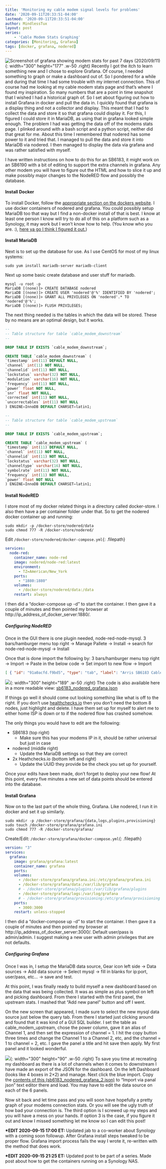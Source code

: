 ```yaml
---
title: 'Monitoring my cable modem signal levels for problems'
date: '2020-09-11T20:33:51-04:00'
lastmod: '2020-09-11T20:33:51-04:00'
author: MindlessTux
layout: post
series:
    - 'Cable Modem Stats Graphing'
categories: [Monitoring, Grafana]
tags: [docker, grafana, nodered]
---
```


![Screenshot of grafana showing modem stats for past 7 days (2020/09/11)](/assets/uploads/2020/09/2020-09-11_09-11.png){: width="300" height="177" .w-50 .right}
Recently I got the itch to learn something new and I chose to explore Grafana. Of course, I needed something to graph or make a dashboard out of. So I pondered for a while and during that time I had some trouble with my internet connection. This of course had me looking at my cable modem stats page and that’s where I found my inspiration. So many numbers that are a point in time snapshot that I wished I had a historical graph of. So I set about figuring out how to install Grafana in docker and pull the data in. I quickly found that grafana is a display thing and not a collector and display. This meant that I had to collect the data and store it so that grafana could display it. For this, I figured I could store it in MariaDB, as using that in grafana looked simple enough. The problem I had was getting the data off of the modems stats page. I plinked around with a bash script and a python script, neither did that great for me. About this time I remembered that nodered has some power to it and tried that. I managed to pull the data and store it into MariaDB via nodered. I then managed to display the data via grafana and was rather satisfied with myself.

<!--readmore-->

I have written instructions on how to do this for an SB6183, it might work on an SB6190 with a bit of editing to support the extra channels in grafana. Any other modem you will have to figure out the HTML and how to slice it up and make possibly major changes to the NodeRED flow and possibly the database.

#### Install Docker

To install Docker, follow the [appropriate section on the dockers website](https://docs.docker.com/get-docker/). I use docker containers of nodered and grafana. You could possibly setup MariaDB too that way but I find a non-docker install of that is best. I know at least one person I know will try to do all of this on a platform such as a Synology, it may work but I won’t know how to help. (You know who you are. :), [here ya go I think I figured it out.](https://mindlesstux.com/2020/09/15/follow-up-docker-synology/))

#### Install MariaDB

Next is to set up the database for use. As I use CentOS for most of my linux systems:

```shell
sudo yum install mariadb-server mariadb-client
```

Next up some basic create database and user stuff for mariadb.

```shell
mysql -u root -p
MariaDB [(none)]> CREATE DATABASE nodered
MariaDB [(none)]> CREATE USER 'nodered'@'%' IDENTIFIED BY 'nodered';
MariaDB [(none)]> GRANT ALL PRIVILEGES ON 'nodered'.* TO 'nodered'@'%';
MariaDB [(none)]> FLUSH PRIVILEGES;
```

The next thing needed is the tables in which the data will be stored. These by no means are an optimal design, but it works.

```sql
--
-- Table structure for table `cable_modem_downstream`
--

DROP TABLE IF EXISTS `cable_modem_downstream`;

CREATE TABLE `cable_modem_downstream` (
`timestamp` int(11) DEFAULT NULL,
`channel` int(11) NOT NULL,
`channelid` int(11) NOT NULL,
`lockstatus` varchar(32) NOT NULL,
`modulation` varchar(16) NOT NULL,
`frequency` int(11) NOT NULL,
`power` float NOT NULL,
`snr` float NOT NULL,
`corrected` int(11) NOT NULL,
`uncorrectables` int(11) NOT NULL
) ENGINE=InnoDB DEFAULT CHARSET=latin1;

--
-- Table structure for table `cable_modem_upstream`
--

DROP TABLE IF EXISTS `cable_modem_upstream`;

CREATE TABLE `cable_modem_upstream` (
`timestamp` int(11) DEFAULT NULL,
`channel` int(11) NOT NULL,
`channelid` int(11) NOT NULL,
`lockstatus` varchar(32) NOT NULL,
`channeltype` varchar(16) NOT NULL,
`symbolrate` int(11) NOT NULL,
`frequency` int(11) NOT NULL,
`power` float NOT NULL
) ENGINE=InnoDB DEFAULT CHARSET=latin1;
```

#### Install NodeRED

I store most of my docker related things in a directory called docker-store. I also then have a per container folder under that. So to get the nodered docker container up and running:

```shell
sudo mkdir -p /docker-store/nodered/data
sudo chmod 777 -R /docker-store/nodered/
```

Edit `/docker-store/nodered/docker-compose.yml`{: .filepath}

```yaml
services:
  node-red:
    container_name: node-red
    image: nodered/node-red:latest
    environment:
      - TZ=American/New_York
    ports:
      - "1880:1880"
    volumes:
      - /docker-store/nodered/data:/data
    restart: always
```

I then did a “docker-compose up -d” to start the container. I then gave it a couple of minutes and then pointed my browser at http://ip\_address\_of\_docker\_server:1880/.

##### Configuring NodeRED

Once in the GUI there is one plugin needed, node-red-node-mysql. 3 bars/hamburger menu top right -&gt; Manage Pallete -&gt; Install -&gt; search for node-red-node-mysql -&gt; Install

Once that is done import the following by: 3 bars/hamburger menu top right -&gt; Import -&gt; Paste in the below code -&gt; Set import to new flow -&gt; Import

```json
[ { "id": "91a0acfd.f9bd5", "type": "tab", "label": "Arris SB6183 Cable Modem Status", "disabled": false, "info": "" }, { "id": "58d5cd01.3b2fe4", "type": "inject", "z": "91a0acfd.f9bd5", "name": "", "topic": "", "payload": "", "payloadType": "date", "repeat": "300", "crontab": "", "once": true, "onceDelay": "5", "x": 150, "y": 60, "wires": [ [ "a9a3eee0.1350f8", "f18564d3.35a6f" ] ] }, { "id": "e4a8aeda.effca", "type": "http request", "z": "91a0acfd.f9bd5", "name": "SB6183", "method": "GET", "ret": "txt", "paytoqs": false, "url": "http://192.168.100.1/", "tls": "", "persist": false, "proxy": "", "authType": "", "x": 560, "y": 60, "wires": [ [ "341a7dc4.956e8a" ] ] }, { "id": "1f35ba.2b71e247", "type": "debug", "z": "91a0acfd.f9bd5", "name": "SB6183 Troubleshoot", "active": false, "tosidebar": true, "console": false, "tostatus": false, "complete": "true", "targetType": "full", "x": 380, "y": 120, "wires": [] }, { "id": "951e1362.4675b", "type": "html", "z": "91a0acfd.f9bd5", "name": "", "property": "payload", "outproperty": "payload", "tag": "table", "ret": "html", "as": "multi", "x": 190, "y": 120, "wires": [ [ "1f35ba.2b71e247", "4a61f2e3.755a64" ] ] }, { "id": "a9a3eee0.1350f8", "type": "function", "z": "91a0acfd.f9bd5", "name": "Set User Agent String", "func": "msg.timestamp = msg.payload;\nmsg.headers = {};\n//msg.headers['user-agent'] = 'Mozilla/5.0 (Windows NT 10.0; Win64; x64) AppleWebKit/537.36 (KHTML, like Gecko) Chrome/76.0.3809.100 Safari/537.36';\nmsg.headers['user-agent'] = 'NodeRed/1.0.6';\nreturn msg;", "outputs": 1, "noerr": 0, "x": 380, "y": 60, "wires": [ [ "e4a8aeda.effca" ] ] }, { "id": "96c7501a.832908", "type": "html", "z": "91a0acfd.f9bd5", "name": "", "property": "payload", "outproperty": "payload", "tag": "tr", "ret": "html", "as": "multi", "x": 530, "y": 160, "wires": [ [ "975b9197.3dd9e8" ] ] }, { "id": "4a61f2e3.755a64", "type": "switch", "z": "91a0acfd.f9bd5", "name": "Up or Down", "property": "payload", "propertyType": "msg", "rules": [ { "t": "cont", "v": "Downstream Bonded", "vt": "str" }, { "t": "cont", "v": "Upstream Bonded", "vt": "str" } ], "checkall": "true", "repair": false, "outputs": 2, "x": 210, "y": 160, "wires": [ [ "a1379300.d70068" ], [ "cc5156d.09bb728" ] ] }, { "id": "26e5b79f.7efad8", "type": "switch", "z": "91a0acfd.f9bd5", "name": "Data Only", "property": "payload", "propertyType": "msg", "rules": [ { "t": "cont", "v": "th", "vt": "str" }, { "t": "cont", "v": "Modulation", "vt": "str" }, { "t": "cont", "v": "US Channel Type", "vt": "str" }, { "t": "else" } ], "checkall": "false", "repair": false, "outputs": 4, "x": 120, "y": 260, "wires": [ [], [], [], [ "c9a1a9b4.e9d81" ] ] }, { "id": "c9a1a9b4.e9d81", "type": "html", "z": "91a0acfd.f9bd5", "name": "", "property": "payload", "outproperty": "payload", "tag": "td", "ret": "html", "as": "single", "x": 330, "y": 260, "wires": [ [ "4c8437fa.b0dd88", "6a3f56c1.0836d8" ] ] }, { "id": "6a3f56c1.0836d8", "type": "debug", "z": "91a0acfd.f9bd5", "name": "TDs", "active": false, "tosidebar": true, "console": false, "tostatus": false, "complete": "true", "targetType": "full", "x": 330, "y": 300, "wires": [] }, { "id": "a1379300.d70068", "type": "change", "z": "91a0acfd.f9bd5", "name": "Set Down", "rules": [ { "t": "set", "p": "direction", "pt": "msg", "to": "downstream", "tot": "str" } ], "action": "", "property": "", "from": "", "to": "", "reg": false, "x": 380, "y": 160, "wires": [ [ "96c7501a.832908" ] ] }, { "id": "cc5156d.09bb728", "type": "change", "z": "91a0acfd.f9bd5", "name": "Set Up", "rules": [ { "t": "set", "p": "direction", "pt": "msg", "to": "upstream", "tot": "str" } ], "action": "", "property": "", "from": "", "to": "", "reg": false, "x": 370, "y": 200, "wires": [ [ "96c7501a.832908" ] ] }, { "id": "4c8437fa.b0dd88", "type": "function", "z": "91a0acfd.f9bd5", "name": "SQL Load", "func": "cm_timestamp = msg.timestamp;\ncm_timestamp = (cm_timestamp-(cm_timestamp%1000))/1000;\n\nif (msg.direction == \"downstream\") {\n cm_channel = msg.payload[0];\n cm_lockstatus = msg.payload[1];\n cm_modulation = msg.payload[2];\n cm_channelid = msg.payload[3];\n // Remove the \" Hz\"\n cm_frequency = msg.payload[4];\n cm_frequency = cm_frequency.substring(0, cm_frequency.length-3);\n // Remove the \" dBmV\"\n cm_power = msg.payload[5];\n cm_power = cm_power.substring(0, cm_power.length-4);\n // Remove the \"dB\"\n cm_snr = msg.payload[6];\n cm_snr = cm_snr.substring(0, cm_snr.length-3);\n cm_corrected = msg.payload[7];\n cm_uncorrectables = msg.payload[8];\n \n sql = \"INSERT INTO cable_modem_downstream (timestamp,channel,channelid,lockstatus,modulation,frequency,power,snr,corrected,uncorrectables) VALUES(\" + cm_timestamp + \", \" + cm_channel + \", \" + cm_channelid + \", '\" + cm_lockstatus + \"', '\" + cm_modulation + \"', \" + cm_frequency + \", \" + cm_power + \", \" + cm_snr + \", \" + cm_corrected + \", \" + cm_uncorrectables + \");\";\n} else if (msg.direction == \"upstream\") {\n cm_channel = msg.payload[0];\n cm_lockstatus = msg.payload[1];\n cm_channeltype = msg.payload[2];\n cm_channelid = msg.payload[3];\n cm_symbolrate = msg.payload[4];\n cm_symbolrate = cm_symbolrate.substring(0, cm_symbolrate.length-9);\n cm_frequency = msg.payload[5];\n cm_frequency = cm_frequency.substring(0, cm_frequency.length-3);\n cm_power = msg.payload[6];\n cm_power = cm_power.substring(0, cm_power.length-5);\n sql = \"INSERT INTO cable_modem_upstream (timestamp,channel,channelid,lockstatus,channeltype,symbolrate,frequency,power) VALUES(\" + cm_timestamp + \", \" + cm_channel + \", \" + cm_channelid + \", '\" + cm_lockstatus + \"', '\" + cm_channeltype + \"', \" + cm_symbolrate + \", \" + cm_frequency + \", \" + cm_power + \");\"\n} else {\n sql = \"SELECT NOW()\";\n}\n\nmsg = {};\nmsg.topic = sql;\n\nreturn msg;", "outputs": 1, "noerr": 0, "x": 500, "y": 260, "wires": [ [ "18706122.d4ebd7", "5d713bf7.61b4dc" ] ] }, { "id": "18706122.d4ebd7", "type": "debug", "z": "91a0acfd.f9bd5", "name": "SQL", "active": false, "tosidebar": true, "console": false, "tostatus": false, "complete": "true", "targetType": "full", "x": 490, "y": 300, "wires": [] }, { "id": "5d713bf7.61b4dc", "type": "mysql", "z": "91a0acfd.f9bd5", "mydb": "92719932.2d2678", "name": "", "x": 660, "y": 260, "wires": [ [] ] }, { "id": "946f4f02.648888", "type": "http request", "z": "91a0acfd.f9bd5", "name": "HealthChecks.io", "method": "GET", "ret": "txt", "paytoqs": false, "url": "https://hc-ping.com/00000000-0000-0000-0000-000000000000/start", "tls": "", "persist": false, "proxy": "", "authType": "", "x": 160, "y": 460, "wires": [ [] ] }, { "id": "de603e32.796718", "type": "link in", "z": "91a0acfd.f9bd5", "name": "", "links": [ "975b9197.3dd9e8" ], "x": 35, "y": 260, "wires": [ [ "26e5b79f.7efad8" ] ] }, { "id": "975b9197.3dd9e8", "type": "link out", "z": "91a0acfd.f9bd5", "name": "", "links": [ "de603e32.796718" ], "x": 615, "y": 160, "wires": [] }, { "id": "2398ad65.bcb4ba", "type": "function", "z": "91a0acfd.f9bd5", "name": "Set User Agent String", "func": "msg.timestamp = msg.payload;\nmsg.payload = {};\nmsg.headers = {};\n//msg.headers['user-agent'] = 'Mozilla/5.0 (Windows NT 10.0; Win64; x64) AppleWebKit/537.36 (KHTML, like Gecko) Chrome/76.0.3809.100 Safari/537.36';\nmsg.headers['user-agent'] = 'NodeRed/1.0.6';\nreturn msg;", "outputs": 1, "noerr": 0, "x": 180, "y": 420, "wires": [ [ "946f4f02.648888" ] ] }, { "id": "402d2d61.6e91cc", "type": "http request", "z": "91a0acfd.f9bd5", "name": "HealthChecks.io", "method": "GET", "ret": "txt", "paytoqs": false, "url": "https://hc-ping.com/00000000-0000-0000-0000-000000000000", "tls": "", "persist": false, "proxy": "", "authType": "", "x": 500, "y": 460, "wires": [ [] ] }, { "id": "edd848fb.bcd128", "type": "function", "z": "91a0acfd.f9bd5", "name": "Set User Agent String", "func": "msg.timestamp = msg.payload;\nmsg.payload = {};\nmsg.headers = {};\n//msg.headers['user-agent'] = 'Mozilla/5.0 (Windows NT 10.0; Win64; x64) AppleWebKit/537.36 (KHTML, like Gecko) Chrome/76.0.3809.100 Safari/537.36';\nmsg.headers['user-agent'] = 'NodeRed/1.0.6';\nreturn msg;", "outputs": 1, "noerr": 0, "x": 520, "y": 420, "wires": [ [ "402d2d61.6e91cc" ] ] }, { "id": "1c81fa85.00658d", "type": "link in", "z": "91a0acfd.f9bd5", "name": "", "links": [ "f18564d3.35a6f" ], "x": 55, "y": 420, "wires": [ [ "2398ad65.bcb4ba" ] ] }, { "id": "d1ed0e2a.ddaff", "type": "link in", "z": "91a0acfd.f9bd5", "name": "", "links": [ "341a7dc4.956e8a" ], "x": 395, "y": 420, "wires": [ [ "edd848fb.bcd128" ] ] }, { "id": "f18564d3.35a6f", "type": "link out", "z": "91a0acfd.f9bd5", "name": "", "links": [ "1c81fa85.00658d" ], "x": 255, "y": 40, "wires": [] }, { "id": "341a7dc4.956e8a", "type": "link out", "z": "91a0acfd.f9bd5", "name": "", "links": [ "d1ed0e2a.ddaff", "e0ff726f.21083" ], "x": 655, "y": 60, "wires": [] }, { "id": "cccbd4db.cca3", "type": "link in", "z": "91a0acfd.f9bd5", "name": "", "links": [], "x": -20, "y": 160, "wires": [ [] ] }, { "id": "e0ff726f.21083", "type": "link in", "z": "91a0acfd.f9bd5", "name": "", "links": [ "341a7dc4.956e8a" ], "x": 95, "y": 120, "wires": [ [ "951e1362.4675b" ] ] }, { "id": "149aa1a5.acf8e6", "type": "comment", "z": "91a0acfd.f9bd5", "name": "HealthChecks.io Start", "info": "", "x": 180, "y": 380, "wires": [] }, { "id": "dd7db74.41c6cc8", "type": "comment", "z": "91a0acfd.f9bd5", "name": "HealthChecks.io Stop", "info": "", "x": 520, "y": 380, "wires": [] }, { "id": "92719932.2d2678", "type": "MySQLdatabase", "z": "", "host": "127.0.0.1", "port": "3306", "db": "nodered", "tz": "" } ]
```

![](https://mindlesstux.com/wp-content/uploads/2020/09/2020-09-11_15-53.png){: width="300" height="189" .w-50 .right}
The code is also available here in a more readable view: [sb6183\_nodered\_grafana.json](/assets/uploads/2020/09/sb6183_nodered_grafana.json_.txt)

If things go well it should come out looking something like what is off to the right. If you don’t use [healthchecks.io](https://healthchecks.io/) then you don’t need the bottom 8 nodes, just highlight and delete. I have them set up for myself to alert me to either home ISP is down or to if the nodered flow has crashed somehow.

The only things you would have to edit are the following:

- SB6183 (top right) 
    - Make sure this has your modems IP in it, should be rather universal but just in case
- nodered (middle right) 
    - Update the MariaDB settings so that they are correct
- 2x Heathchecks.io (bottom left and right) 
    - Update the UUID they provide be the check you set up for yourself.

Once your edits have been made, don’t forget to deploy your new flow! At this point, every five minutes a new set of data points should be entered into the database.

#### Install Grafana

Now on to the last part of the whole thing, Grafana. Like nodered, I run it in docker and set it up similarly.

```shell
sudo mkdir -p /docker-store/grafana/{data,logs,plugins,provisioning}
sudo touch /docker-store/grafana/grafana.ini
sudo chmod 777 -R /docker-store/grafana/
```

Create/Edit: `/docker-store/grafana/docker-compose.yml`{: .filepath}

```yaml
version: "3"
services:
  grafana:
    image: grafana/grafana:latest
    container_name: grafana
    ports:
    volumes:
      - /docker-store/grafana/grafana.ini:/etc/grafana/grafana.ini
      - /docker-store/grafana/data:/var/lib/grafana
      # - /docker-store/grafana/plugins:/var/lib/grafana/plugins
      - /docker-store/grafana/logs:/var/log/grafana
      # - /docker-store/grafana/provisioning:/etc/grafana/provisioning
    ports:
      - 3000:3000
    restart: unless-stopped
```

I then did a “docker-compose up -d” to start the container. I then gave it a couple of minutes and then pointed my browser at http://ip\_address\_of\_docker\_server:3000/. Default user/pass is admin/admin. I suggest making a new user with admin privileges that are not defaults.

##### Configuring Grafana

Once I was in, I setup the MariaDB data source, Gear icon left side -&gt; Data sources -&gt; Add data source -&gt; Select mysql -&gt; fill in blanks for ip:port, user/pass, etc… -&gt; save and test.

At this point, I was finally ready to build myself a new dashboard based on the data that was being collected. It was as simple as plus symbol on left and picking dashboard. From there I started with the first panel, the upstream stats. I mashed that “Add new panel” button and off I went.

On the new screen that appeared, I made sure to select the new mysql data source just below the query tab. From there I started just clicking around and found that it was kind of a GUI SQL builder. I set the table as cable\_modem\_upstream, chose the power column, gave it an alias of Channel 1, and then set the expression of channel = 1. I hit the copy button three times and change the Channel 1 to a Channel 2, etc, and the channel = 1 to channel = 2, etc. I gave the panel a title and hit save then apply. My first panel and it looked wonderful.

![](/assets/uploads/2020/09/2020-09-11_16-55.png){: width="300" height="90" .w-50 .right}
To save you time at recreating my dashboard as there is a lot of channels when it comes to downstream I have made an export of the JSON for the dashboard. On the left Dashboard (looks like 4 boxes in 2×2) and manage. Next click the blue import. Copy the [contents of this (sb6183\_nodered\_grafana\_2.json)](/assets/uploads/2020/09/sb6183_nodered_grafana_2.json_.txt) to “Import via panal json” text editor there and load. You may have to edit the data source on each of the 6 panels.

Now sit back and let time pass and you will soon have hopefully a pretty graph of your modems connection stats. Or you will see the ugly truth of how bad your connection is. The third option is I screwed up my steps and you will have a mess on your hands. If option 3 is the case, if you figure it out and know I missed something let me know so I can edit this post!

**\*EDIT 2020-09-15 17:00 ET:** Updated jab to a co-worker about Synology with a coming soon followup. After Grafana install steps tweaked to be proper flow. Grafana import process fails the way I wrote it, re-written with the method that does work.

**\*EDIT 2020-09-15 21:25 ET:** Updated post to be part of a series. Made post about how to get the containers running on a Synology NAS.